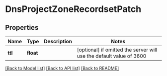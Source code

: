 # DnsProjectZoneRecordsetPatch


## Properties
Name | Type | Description | Notes
------------ | ------------- | ------------- | -------------
**ttl** | **float** |  | [optional]  if omitted the server will use the default value of 3600

[[Back to Model list]](../README.md#documentation-for-models) [[Back to API list]](../README.md#documentation-for-api-endpoints) [[Back to README]](../README.md)


